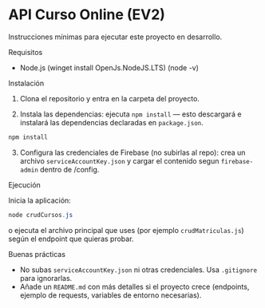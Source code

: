 # API Curso Online (EV2)

Instrucciones mínimas para ejecutar este proyecto en desarrollo.

Requisitos
- Node.js (winget install OpenJs.NodeJS.LTS) (node -v)

Instalación

1. Clona el repositorio y entra en la carpeta del proyecto.

2. Instala las dependencias:  ejecuta `npm install` — esto descargará e instalará las dependencias declaradas en `package.json`.

```powershell
npm install
```

3. Configura las credenciales de Firebase (no subirlas al repo): crea un archivo `serviceAccountKey.json` y cargar el contenido segun `firebase-admin` dentro de /config. 

Ejecución

Inicia la aplicación:

```powershell
node crudCursos.js
```

o ejecuta el archivo principal que uses (por ejemplo `crudMatriculas.js`) según el endpoint que quieras probar.

Buenas prácticas

- No subas `serviceAccountKey.json` ni otras credenciales. Usa `.gitignore` para ignorarlas.
- Añade un `README.md` con más detalles si el proyecto crece (endpoints, ejemplo de requests, variables de entorno necesarias).
